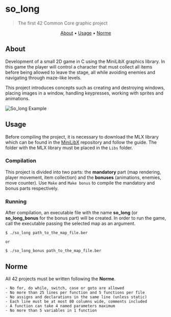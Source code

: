# so_long
> The first 42 Common Core graphic project

</p>
<p align="center">
	<a href="#about">About</a> •
	<a href="#usage">Usage</a> •
	<a href="#norme">Norme</a>
</p>

## About
Development of a small 2D game in C using the MiniLibX graphics library. In this game the player will control a character that must collect all items before being allowed to leave the stage, all while avoiding enemies and navigating through maze-like levels.

This project introduces concepts such as creating and destroying windows, placing images in a window, handling keypresses, working with sprites and animations.

![So_long Example](https://github.com/MartimPinto/so_long42/assets/128429526/d53fe7cc-1967-4f42-827a-aa54fad9602d)

## Usage
Before compiling the project, it is necessary to download the MLX library which can be found in the [MiniLibX](https://github.com/42Paris/minilibx-linux) repository and follow the guide. The folder with the MLX library must be placed in the `Libs` folder.

### Compilation
This project is divided into two parts: the **mandatory** part (map rendering, player movement, item collection) and the **bonuses** (animations, enemies, move counter). Use `Make` and `Make bonus` to compile the mandatory and bonus parts respectively.

### Running
After compilation, an executable file with the name **so_long** (or **so_long_bonus** for the bonus part) will be created. In order to run the game, call the executable passing the selected map as an argument.

```
$ ./so_long path_to_the_map_file.ber

or

$ ./so_long_bonus path_to_the_map_file.ber
```

## Norme

All 42 projects must be written following the **Norme**.

	- No for, do while, switch, case or goto are allowed
	- No more than 25 lines per function and 5 functions per file
	- No assigns and declarations in the same line (unless static)
 	- Each line must be at most 80 columns wide, comments included
	- A function can take 4 named parameters maximum
	- No more than 5 variables in 1 function


